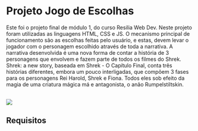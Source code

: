 <h1>Projeto Jogo de Escolhas</h1>

<p>Este foi o projeto final de módulo 1, do curso Resilia Web Dev. Neste projeto foram utilizadas as linguagens HTML, CSS e JS. O mecanismo principal de funcionamento são as escolhas feitas pelo usuário, e estas, devem levar o jogador com o personagem escolhido através de toda a narrativa. A narrativa desenvolvida é uma nova forma de contar a história de 3 personagens que envolvem e fazem parte de todos os filmes do Shrek. Shrek: a new story, baseada em Shrek - O Capítulo Final, conta três histórias diferentes, embora um pouco interligadas, que compõem 3 fases para os personagens Rei Harold, Shrek e Fiona. Todos eles sob efeito da magia de uma criatura mágica má e antagonista, o anão Rumpelstiltskin.</p>

<br>

<img src="./img/gameShrekCompress.gif">

<br>

<h2>Requisitos</h2>
